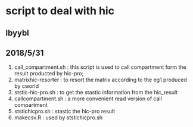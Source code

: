 # script to deal with hic

## lbyybl

## 2018/5/31

1. call_compartment.sh : this script is used to call compartment form the result producted by hic-pro;
2. matrixhic-resorter : to resort the matrix according to the eg1 produced by cworld
3. ststic-hic-pro.sh : to get the stastic information from the hic_result
4. callcompartment.sh : a more convenient read version of call compartment
5. ststichicpro.sh : stastic the hic-pro result
6. makecsv.R : used by ststichicpro.sh
